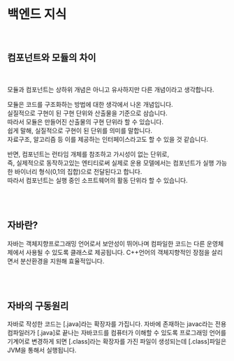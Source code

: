 
# 백엔드 지식

<br>

## 컴포넌트와 모듈의 차이 

<br>

모듈과 컴포넌트는 상하위 개념은 아니고 유사하지만 다른 개념이라고 생각합니다. <br>

모듈은 코드를 구조화하는 방법에 대한 생각에서 나온 개념입니다.  <br>
실질적으로 구현이 된 구현 단위와 산출물을 기준으로 삼습니다. <br>
따라서 모듈은 만들어진 산출물의 구현 단위라 할 수 있습니다.<br>
쉽게 말해, 실질적으로 구현이 된 단위를 의미를 말합니다. <br>
자료구조, 알고리즘 등 이를 제공하는 인터페이스라고도 할 수 있을 것 같습니다. <br>

반면, 컴포넌트는 런타임 개체를 참조하고 가시성이 없는 단위로, <br>
즉, 실제적으로 동작하고있는 엔티티로써 실제로 운용 모델에서는 컴포넌트가 실행 가능한 바이너리 형식(0,1의 집합)으로 전달된다고 합니다. <br>
따라서 컴포넌트는 실행 중인 소프트웨어의 활동 단위라 할 수 있습니다. <br>

<br><br>


## 자바란?

자바는 객체지향프로그래밍 언어로서 보안성이 뛰어나며 컴파일한 코드는 다른 운영체제에서 사용될 수 있도록 클래스로 제공됩니다. C++언어의 객체지향적인 장점을 살리면서 분산환경을 지원해 효율적입니다.

<br><br>

## 자바의 구동원리

자바로 작성한 코드는 [.java]라는 확장자를 가집니다. 
자바에 존재하는 javac라는 전용 컴파일러가 [.java]로 끝나는 자바코드를 컴퓨터가 이해할 수 있도록 프로그래밍 언어를 기계어로 변경하게 되면 [.class]라는 확장자를 가진 파일이 생성되는데 [.class]파일은 JVM을 통해서 실행됩니다.